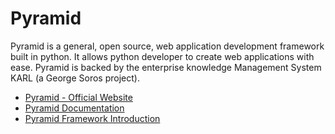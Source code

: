 # Pyramid

Pyramid is a general, open source, web application development framework built in python. It allows python developer to create web applications with ease. Pyramid is backed by the enterprise knowledge Management System KARL (a George Soros project).

- [Pyramid - Official Website](https://trypyramid.com/)
- [Pyramid Documentation](https://docs.pyramid.com/en/latest/)
- [Pyramid Framework Introduction](https://www.tutorialspoint.com/python_web_development_libraries/python_web_development_libraries_pyramid_framework.htm)

